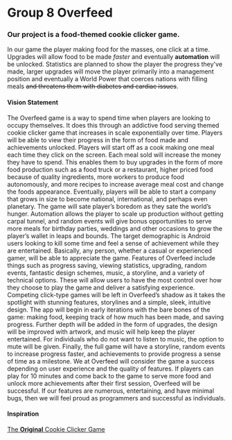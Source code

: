 # Group 8 Overfeed

### Our project is a food-themed cookie clicker game.
In our game the player making food for the masses, one click at a time. Upgrades will allow food to be made *faster* and eventually **automation** will be unlocked. Statistics are planned to show the player the progress they've made, larger upgrades will move the player primarily into a management position and eventually a World Power that coerces nations with filling meals ~~and threatens them with diabetes and cardiac issues~~.
#### Vision Statement
The Overfeed game is a way to spend time when players are looking to occupy themselves. It does this through an addictive food serving themed cookie clicker game that increases in scale exponentially over time. Players will be able to view their progress in the form of food made and achievements unlocked.
Players will start off as a cook making one meal each time they click on the screen. Each meal sold will increase the money they have to spend. This enables them to buy upgrades in the form of more food production such as a food truck or a restaurant, higher priced food because of quality ingredients, more workers to produce food autonomously, and more recipes to increase average meal cost and change the foods appearance. Eventually, players will be able to start a company that grows in size to become national, international, and perhaps even planetary.
The game will sate player’s boredom as they sate the world’s hunger. Automation allows the player to scale up production without getting carpal tunnel, and random events will give bonus opportunities to serve more meals for birthday parties, weddings and other occasions to grow the player’s wallet in leaps and bounds. The target demographic is Android users looking to kill some time and feel a sense of achievement while they are entertained. Basically, any person, whether a casual or experienced gamer, will be able to appreciate the game.
Features of Overfeed include things such as progress saving, viewing statistics, upgrading, random events, fantastic design schemes, music, a storyline, and a variety of technical options. These will allow users to have the most control over how they choose to play the game and deliver a satisfying experience. Competing click-type games will be left in Overfeed’s shadow as it takes the spotlight with stunning features, storylines and a simple, sleek, intuitive design.
The app will begin in early iterations with the bare bones of the game: making food, keeping track of how much has been made, and saving progress. Further depth will be added in the form of upgrades, the design will be improved with artwork, and music will help keep the player entertained. For individuals who do not want to listen to music, the option to mute will be given. Finally, the full game will have a storyline, random events to increase progress faster, and achievements to provide progress a sense of time as a milestone.
We at Overfeed will consider the game a success depending on user experience and the quality of features. If players can play for 10 minutes and come back to the game to serve more food and unlock more achievements after their first session, Overfeed will be successful. If our features are numerous, entertaining, and have minimal bugs, then we will feel proud as programmers and successful as individuals.


#### Inspiration
[The **Original** Cookie Clicker Game](https://orteil.dashnet.org/cookieclicker/)